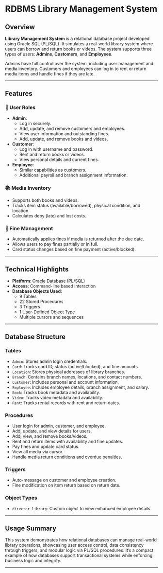 # RDBMS Library Management System

## Overview

**Library Management System** is a relational database project developed using Oracle SQL (PL/SQL). It simulates a real-world library system where users can borrow and return books or videos. The system supports three types of users: **Admins**, **Customers**, and **Employees**.

Admins have full control over the system, including user management and media inventory. Customers and employees can log in to rent or return media items and handle fines if they are late.

---

## Features

### 🔑 User Roles

- **Admin**:
  - Log in securely.
  - Add, update, and remove customers and employees.
  - View user information and outstanding fines.
  - Add, update, and remove books and videos.
- **Customer**:
  - Log in with username and password.
  - Rent and return books or videos.
  - View personal details and current fines.
- **Employee**:
  - Similar capabilities as customers.
  - Additional payroll and branch assignment information.

### 📚 Media Inventory

- Supports both books and videos.
- Tracks item status (available/borrowed), physical condition, and location.
- Calculates deby (late) and lost costs.

### 💼 Fine Management

- Automatically applies fines if media is returned after the due date.
- Allows users to pay fines partially or in full.
- Card status changes based on fine payment (active/blocked).

---

## Technical Highlights

- **Platform**: Oracle Database (PL/SQL)
- **Access**: Command-line based interaction
- **Database Objects Used**:
  - 9 Tables
  - 22 Stored Procedures
  - 3 Triggers
  - 1 User-Defined Object Type
  - Multiple cursors and sequences

---

## Database Structure

### Tables

- `Admin`: Stores admin login credentials.
- `Card`: Tracks card ID, status (active/blocked), and fine amounts.
- `Location`: Stores physical addresses of library branches.
- `Branch`: Contains branch names, locations, and contact numbers.
- `Customer`: Includes personal and account information.
- `Employee`: Includes employee details, branch assignment, and salary.
- `Book`: Tracks book metadata and availability.
- `Video`: Tracks video metadata and availability.
- `Rent`: Tracks rental records with rent and return dates.

### Procedures

- User login for admin, customer, and employee.
- Add, update, and view details for users.
- Add, view, and remove books/videos.
- Rent and return items with availability and fine updates.
- Pay fines and update card status.
- View all media via cursor.
- Handle media return conditions and overdue penalties.

### Triggers

- Auto-message on customer and employee creation.
- Fine modification on item return based on return date.

### Object Types

- `director_library`: Custom object to view enhanced employee details.

---

## Usage Summary

This system demonstrates how relational databases can manage real-world library operations, showcasing user access control, data consistency through triggers, and modular logic via PL/SQL procedures. It’s a compact example of how databases support transactional systems while enforcing business logic and integrity.

---

